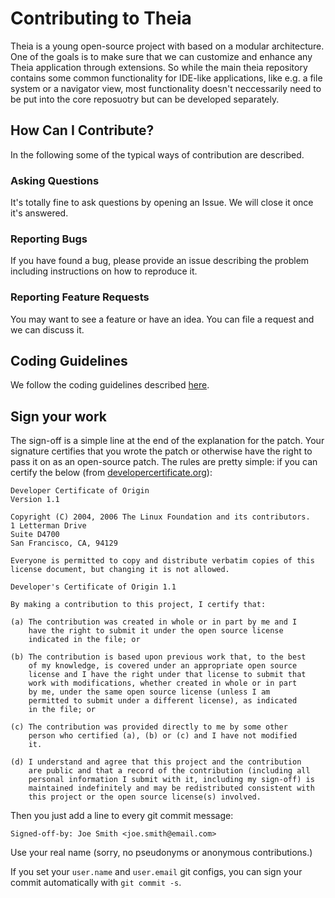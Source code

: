 # Contributing to Theia

Theia is a young open-source project with based on a modular architecture. One of the goals is to make sure that we can customize and enhance any Theia application through extensions.
So while the main theia repository contains some common functionality for IDE-like applications, like e.g. a file system or a navigator view, most functionality doesn't neccessarily need to be
put into the core reposuotry but can be developed separately.

## How Can I Contribute?

In the following some of the typical ways of contribution are described.

### Asking Questions

It's totally fine to ask questions by opening an Issue. We will close it once it's answered.

### Reporting Bugs

If you have found a bug, please provide an issue describing the problem including instructions on how to reproduce it.

### Reporting Feature Requests

You may want to see a feature or have an idea. You can file a request and we can discuss it.

## Coding Guidelines

We follow the coding guidelines described [here](https://github.com/TypeFox/Theia/wiki/Coding-Guidelines).

## Sign your work

The sign-off is a simple line at the end of the explanation for the patch. Your
signature certifies that you wrote the patch or otherwise have the right to pass
it on as an open-source patch. The rules are pretty simple: if you can certify
the below (from [developercertificate.org](http://developercertificate.org/)):

```
Developer Certificate of Origin
Version 1.1

Copyright (C) 2004, 2006 The Linux Foundation and its contributors.
1 Letterman Drive
Suite D4700
San Francisco, CA, 94129

Everyone is permitted to copy and distribute verbatim copies of this
license document, but changing it is not allowed.

Developer's Certificate of Origin 1.1

By making a contribution to this project, I certify that:

(a) The contribution was created in whole or in part by me and I
    have the right to submit it under the open source license
    indicated in the file; or

(b) The contribution is based upon previous work that, to the best
    of my knowledge, is covered under an appropriate open source
    license and I have the right under that license to submit that
    work with modifications, whether created in whole or in part
    by me, under the same open source license (unless I am
    permitted to submit under a different license), as indicated
    in the file; or

(c) The contribution was provided directly to me by some other
    person who certified (a), (b) or (c) and I have not modified
    it.

(d) I understand and agree that this project and the contribution
    are public and that a record of the contribution (including all
    personal information I submit with it, including my sign-off) is
    maintained indefinitely and may be redistributed consistent with
    this project or the open source license(s) involved.
```

Then you just add a line to every git commit message:

    Signed-off-by: Joe Smith <joe.smith@email.com>

Use your real name (sorry, no pseudonyms or anonymous contributions.)

If you set your `user.name` and `user.email` git configs, you can sign your
commit automatically with `git commit -s`.
